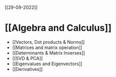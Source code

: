 [[29-09-2022]]
# [[Algebra and Calculus]]

- [[Vectors, Dot products & Norms]]
- [[Matrices and matrix operation]]
- [[Determinants & Matrix Inverses]]
- [[SVD & PCA]]
- [[Eigenvalues and Eigenvectors]]
- [[Derivatives]]